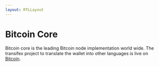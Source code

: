```yaml
---
layout: RTLLayout
---
```

# Bitcoin Core

Bitcoin core is the leading Bitcoin node implementation world wide. The transifex project to translate the wallet into other languages is live on [Bitcoin](https://www.transifex.com/bitcoin/bitcoin/).